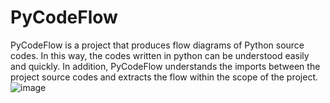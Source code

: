 # PyCodeFlow
PyCodeFlow is a project that produces flow diagrams of Python source codes. In this way, the codes written in python can be understood easily and quickly. In addition, PyCodeFlow understands the imports between the project source codes and extracts the flow within the scope of the project. 
![image](https://user-images.githubusercontent.com/56073720/189490830-ebfb2aa9-3386-412a-b1ae-cebe5775becc.png)
